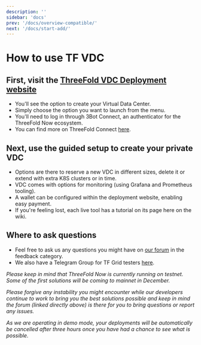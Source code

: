 ```yaml
---
description: ''
sidebar: 'docs'
prev: '/docs/overview-compatible/'
next: '/docs/start-add/'
---
```


# How to use TF VDC

## First, visit the [ThreeFold VDC Deployment website](https://deploy.vdc.threefold.io)

- You'll see the option to create your Virtual Data Center.
- Simply choose the option you want to launch from the menu.
- You'll need to log in through 3Bot Connect, an authenticator for the ThreeFold Now ecosystem.
- You can find more on ThreeFold Connect [here](https://manual.threefold.io/#/3botconnect_install).

## Next, use the guided setup to create your private VDC

- Options are there to reserve a new VDC in different sizes, delete it or extend with extra K8S clusters or in time.
- VDC comes with options for monitoring (using Grafana and Prometheus tooling).
- A wallet can be configured within the deployment website, enabling easy payment. 
- If you're feeling lost, each live tool has a tutorial on its page here on the wiki.

## Where to ask questions

- Feel free to ask us any questions you might have on [our forum](https://forum.threefold.io) in the feedback category.
- We also have a Telegram Group for TF Grid testers [here](https://t.me/joinchat/BwOvOxxgK59GmRoZ2_sM0w).

*Please keep in mind that ThreeFold Now is currently running on testnet. Some of the first solutions will be coming to mainnet in December.*

*Please forgive any instability you might encounter while our developers continue to work to bring you the best solutions possible and keep in mind the forum (linked directly above) is there for you to bring questions or report any issues.*

*As we are operating in demo mode, your deployments will be automatically be cancelled after three hours once you have had a chance to see what is possible.*
